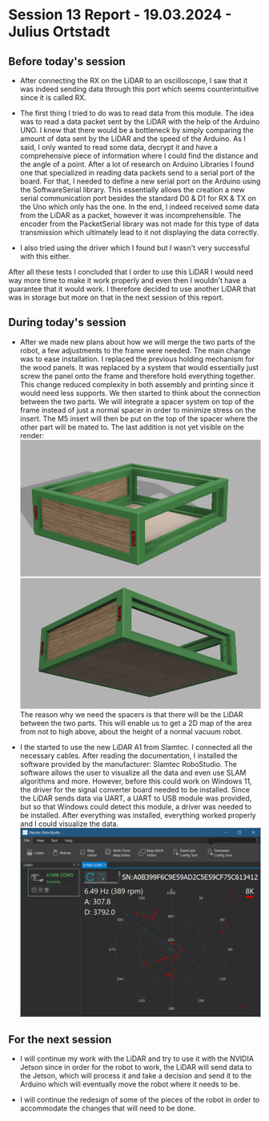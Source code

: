 # Session 13 Report - 19.03.2024 - Julius Ortstadt

## Before today's session
- After connecting the RX on the LiDAR to an oscilloscope, I saw that it was indeed sending data through this port which seems counterintuitive since it is called RX.

- The first thing I tried to do was to read data from this module.
The idea was to read a data packet sent by the LiDAR with the help of the Arduino UNO. 
I knew that there would be a bottleneck by simply comparing the amount of data sent by the LiDAR and the speed of the Arduino.
As I said, I only wanted to read some data, decrypt it and have a comprehensive piece of information where I could find the distance and the angle of a point.
After a lot of research on Arduino Libraries I found one that specialized in reading data packets send to a serial port of the board.
For that, I needed to define a new serial port on the Arduino using the SoftwareSerial library. 
This essentially allows the creation a new serial communication port besides the standard D0 & D1 for RX & TX on the Uno which only has the one.
In the end, I indeed received some data from the LiDAR as a packet, however it was incomprehensible. 
The encoder from the PacketSerial library was not made for this type of data transmission which ultimately lead to it not displaying the data correctly.

- I also tried using the driver which I found but I wasn't very successful with this either.

After all these tests I concluded that I order to use this LiDAR I would need way more time to make it work properly and even then I wouldn't have a guarantee that it would work.
I therefore decided to use another LiDAR that was in storage but more on that in the next session of this report.
 
## During today's session
- After we made new plans about how we will merge the two parts of the robot, a few adjustments to the frame were needed. 
The main change was to ease installation. 
I replaced the previous holding mechanism for the wood panels. 
It was replaced by a system that would essentially just screw the panel onto the frame and therefore hold everything together.
This change reduced complexity in both assembly and printing since it would need less supports.
We then started to think about the connection between the two parts.
We will integrate a spacer system on top of the frame instead of just a normal spacer in order to minimize stress on the insert. 
The M5 insert will then be put on the top of the spacer where the other part will be mated to.
The last addition is not yet visible on the render:\
![New frame assembly 1](/Documentation/Robo3/Session_Reports/Julius/Pictures/Session_13/New_Frame_1.png)\
![New frame assembly 2](/Documentation/Robo3/Session_Reports/Julius/Pictures/Session_13/New_Frame_2.png)\
The reason why we need the spacers is that there will be the LiDAR between the two parts.
This will enable us to get a 2D map of the area from not to high above, about the height of a normal vacuum robot.

- I the started to use the new LiDAR A1 from Slamtec.
I connected all the necessary cables.
After reading the documentation, I installed the software provided by the manufacturer: Slamtec RoboStudio. 
The software allows the user to visualize all the data and even use SLAM algorithms and more.
However, before this could work on Windows 11, the driver for the signal converter board needed to be installed. 
Since the LiDAR sends data via UART, a UART to USB module was provided, but so that Windows could detect this module, a driver was needed to be installed. 
After everything was installed, everything worked properly and I could visualize the data.\
![Data from the LiDAR](/Documentation/Robo3/Session_Reports/Julius/Pictures/Session_13/Slamtec_RoboStudio.png)

## For the next session
- I will continue my work with the LiDAR and try to use it with the NVIDIA Jetson since in order for the robot to work, the LiDAR will send data to the Jetson, which will process it and take a decision and send it to the Arduino which will eventually move the robot where it needs to be.

- I will continue the redesign of some of the pieces of the robot in order to accommodate the changes that will need to be done.

